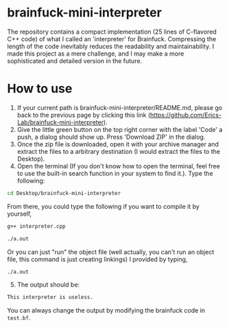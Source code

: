 # brainfuck-mini-interpreter
The repository contains a compact implementation (25 lines of C-flavored C++ code) of what I called an 'interpreter' for Brainfuck. Compressing the length of the code inevitably reduces the readability and maintainability. I made this project as a mere challenge, and I may make a more sophisticated and detailed version in the future.

# How to use

1.  If your current path is brainfuck-mini-interpreter/README.md, please go back to the previous page by clicking this link (https://github.com/Erics-Lab/brainfuck-mini-interpreter).
2.  Give the little green button on the top right corner with the label 'Code' a push, a dialog should show up. Press 'Download ZIP' in the dialog.
3.  Once the zip file is downloaded, open it with your archive manager and extract the files to a arbitrary destination (I would extract the files to the Desktop).
4.  Open the terminal (If you don't know how to open the terminal, feel free to use the built-in search function in your system to find it.). Type the following:

```bash
cd Desktop/brainfuck-mini-interpreter
```
  From there, you could type the following if you want to compile it by yourself,
```bash
g++ interpreter.cpp
```
```bash
./a.out
```
  Or you can just "run" the object file (well actually, you can't run an object file, this command is just creating linkings) I provided by typing,
```bash
./a.out
```
5.  The output should be:

```bash
This interpreter is useless.
```
  
  You can always change the output by modifying the brainfuck code in ```test.bf```.
